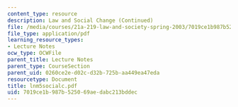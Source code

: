 ```yaml
---
content_type: resource
description: Law and Social Change (Continued)
file: /media/courses/21a-219-law-and-society-spring-2003/7019ce1b987b525069aedabc213bddec_lnm5socialc.pdf
file_type: application/pdf
learning_resource_types:
- Lecture Notes
ocw_type: OCWFile
parent_title: Lecture Notes
parent_type: CourseSection
parent_uid: 0260ce2e-d02c-d32b-725b-aa449ea47eda
resourcetype: Document
title: lnm5socialc.pdf
uid: 7019ce1b-987b-5250-69ae-dabc213bddec
---
```

